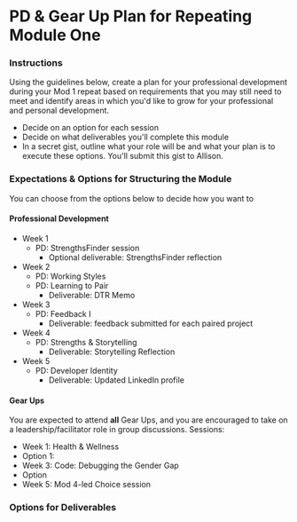 # PD & Gear Up Plan for Repeating Module One

### Instructions
Using the guidelines below, create a plan for your professional development during your Mod 1 repeat based on requirements that you may still need to meet and identify areas in which you'd like to grow for your professional and personal development. 

* Decide on an option for each session
* Decide on what deliverables you'll complete this module
* In a secret gist, outline what your role will be and what your plan is to execute these options. You'll submit this gist to Allison. 

### Expectations & Options for Structuring the Module
You can choose from the options below to decide how you want to 


#### Professional Development
  
  * Week 1 
    * PD: StrengthsFinder session
      * Optional deliverable: StrengthsFinder reflection
  * Week 2
    * PD: Working Styles
    * PD: Learning to Pair
      * Deliverable: DTR Memo
  * Week 3
    * PD: Feedback I
      * Deliverable: feedback submitted for each paired project
  * Week 4
    * PD: Strengths & Storytelling
      * Deliverable: Storytelling Reflection
  * Week 5
    * PD: Developer Identity
      * Deliverable: Updated LinkedIn profile


#### Gear Ups 
You are expected to attend **all** Gear Ups, and you are encouraged to take on a leadership/facilitator role in group discussions. Sessions:

* Week 1: Health & Wellness
 * Option 1:
* Week 3: Code: Debugging the Gender Gap
 * Option
* Week 5: Mod 4-led Choice session 
    
 
### Options for Deliverables


